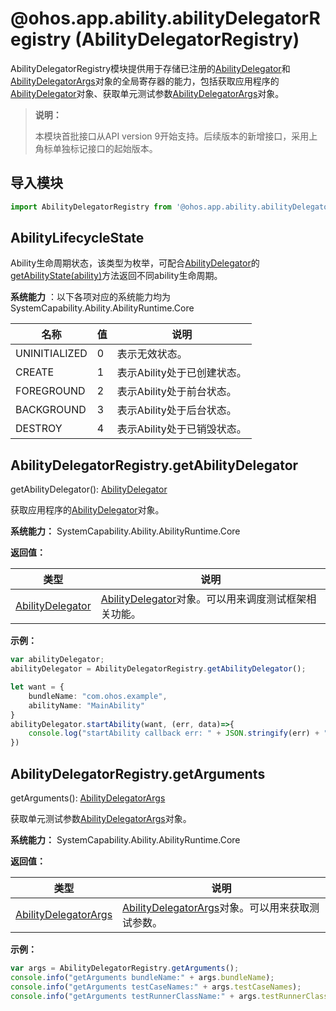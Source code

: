 # @ohos.app.ability.abilityDelegatorRegistry (AbilityDelegatorRegistry)

AbilityDelegatorRegistry模块提供用于存储已注册的[AbilityDelegator](js-apis-inner-application-abilityDelegator.md)和[AbilityDelegatorArgs](js-apis-inner-application-abilityDelegatorArgs.md)对象的全局寄存器的能力，包括获取应用程序的[AbilityDelegator](js-apis-inner-application-abilityDelegator.md)对象、获取单元测试参数[AbilityDelegatorArgs](js-apis-inner-application-abilityDelegatorArgs.md)对象。

> **说明：**
> 
> 本模块首批接口从API version 9开始支持。后续版本的新增接口，采用上角标单独标记接口的起始版本。

## 导入模块

```ts
import AbilityDelegatorRegistry from '@ohos.app.ability.abilityDelegatorRegistry'
```

## AbilityLifecycleState

Ability生命周期状态，该类型为枚举，可配合[AbilityDelegator](js-apis-inner-application-abilityDelegator.md)的[getAbilityState(ability)](js-apis-inner-application-abilityDelegator.md#getabilitystate9)方法返回不同ability生命周期。

**系统能力** ：以下各项对应的系统能力均为SystemCapability.Ability.AbilityRuntime.Core

| 名称          | 值   | 说明                        |
| ------------- | ---- | --------------------------- |
| UNINITIALIZED | 0    | 表示无效状态。              |
| CREATE        | 1    | 表示Ability处于已创建状态。 |
| FOREGROUND    | 2    | 表示Ability处于前台状态。   |
| BACKGROUND    | 3    | 表示Ability处于后台状态。   |
| DESTROY       | 4    | 表示Ability处于已销毁状态。 |

## AbilityDelegatorRegistry.getAbilityDelegator

getAbilityDelegator(): [AbilityDelegator](js-apis-inner-application-abilityDelegator.md)

获取应用程序的[AbilityDelegator](js-apis-inner-application-abilityDelegator.md)对象。

**系统能力：** SystemCapability.Ability.AbilityRuntime.Core

**返回值：**

| 类型                                                         | 说明                                                         |
| ------------------------------------------------------------ | ------------------------------------------------------------ |
| [AbilityDelegator](js-apis-inner-application-abilityDelegator.md#AbilityDelegator) | [AbilityDelegator](js-apis-inner-application-abilityDelegator.md#AbilityDelegator)对象。可以用来调度测试框架相关功能。 |

**示例：**

```ts
var abilityDelegator;
abilityDelegator = AbilityDelegatorRegistry.getAbilityDelegator();

let want = {
    bundleName: "com.ohos.example",
    abilityName: "MainAbility"
}
abilityDelegator.startAbility(want, (err, data)=>{
    console.log("startAbility callback err: " + JSON.stringify(err) + " data: " + JSON.stringify(data));
})
```

## AbilityDelegatorRegistry.getArguments

getArguments(): [AbilityDelegatorArgs](js-apis-inner-application-abilityDelegatorArgs.md)

获取单元测试参数[AbilityDelegatorArgs](js-apis-inner-application-abilityDelegatorArgs.md)对象。

**系统能力：** SystemCapability.Ability.AbilityRuntime.Core

**返回值：**

| 类型                                                         | 说明                                                         |
| ------------------------------------------------------------ | ------------------------------------------------------------ |
| [AbilityDelegatorArgs](js-apis-inner-application-abilityDelegatorArgs.md) | [AbilityDelegatorArgs](js-apis-inner-application-abilityDelegatorArgs.md)对象。可以用来获取测试参数。 |

**示例：**

```ts
var args = AbilityDelegatorRegistry.getArguments();
console.info("getArguments bundleName:" + args.bundleName);
console.info("getArguments testCaseNames:" + args.testCaseNames);
console.info("getArguments testRunnerClassName:" + args.testRunnerClassName);
```
